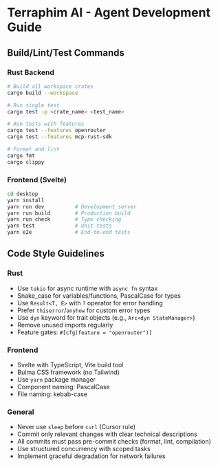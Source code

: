 # Terraphim AI - Agent Development Guide

## Build/Lint/Test Commands

### Rust Backend
```bash
# Build all workspace crates
cargo build --workspace

# Run single test
cargo test -p <crate_name> <test_name>

# Run tests with features
cargo test --features openrouter
cargo test --features mcp-rust-sdk

# Format and lint
cargo fmt
cargo clippy
```

### Frontend (Svelte)
```bash
cd desktop
yarn install
yarn run dev          # Development server
yarn run build        # Production build
yarn run check        # Type checking
yarn test             # Unit tests
yarn e2e              # End-to-end tests
```

## Code Style Guidelines

### Rust
- Use `tokio` for async runtime with `async fn` syntax
- Snake_case for variables/functions, PascalCase for types
- Use `Result<T, E>` with `?` operator for error handling
- Prefer `thiserror`/`anyhow` for custom error types
- Use `dyn` keyword for trait objects (e.g., `Arc<dyn StateManager>`)
- Remove unused imports regularly
- Feature gates: `#[cfg(feature = "openrouter")]`

### Frontend
- Svelte with TypeScript, Vite build tool
- Bulma CSS framework (no Tailwind)
- Use `yarn` package manager
- Component naming: PascalCase
- File naming: kebab-case

### General
- Never use `sleep` before `curl` (Cursor rule)
- Commit only relevant changes with clear technical descriptions
- All commits must pass pre-commit checks (format, lint, compilation)
- Use structured concurrency with scoped tasks
- Implement graceful degradation for network failures